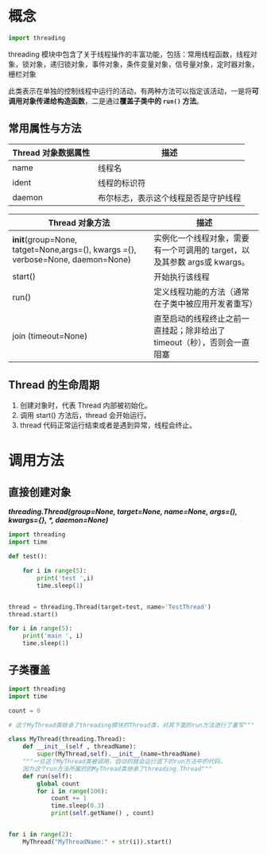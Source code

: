 # 概念

```python
import threading
```

threading 模块中包含了关于线程操作的丰富功能，包括：常用线程函数，线程对象，锁对象，递归锁对象，事件对象，条件变量对象，信号量对象，定时器对象，栅栏对象

此类表示在单独的控制线程中运行的活动，有两种方法可以指定该活动，一是将**可调用对象传递给构造函数**，二是通过**覆盖子类中的 `run()` 方法**。

## 常用属性与方法

| Thread 对象数据属性 | 描述                                 |
| ------------------- | ------------------------------------ |
| name                | 线程名                               |
| ident               | 线程的标识符                         |
| daemon              | 布尔标志，表示这个线程是否是守护线程 |

| Thread 对象方法                                                                  | 描述                                                                      |
| -------------------------------------------------------------------------------- | ------------------------------------------------------------------------- |
| **init**(group=None, tatget=None,args=(), kwargs ={}, verbose=None, daemon=None) | 实例化一个线程对象，需要有一个可调用的 target，以及其参数 args或 kwargs。 |
| start()                                                                          | 开始执行该线程                                                            |
| run()                                                                            | 定义线程功能的方法（通常在子类中被应用开发者重写）                        |
| join (timeout=None)                                                              | 直至启动的线程终止之前一直挂起；除非给出了 timeout（秒），否则会一直阻塞  |

## Thread 的生命周期

1. 创建对象时，代表 Thread 内部被初始化。
2. 调用 start() 方法后，thread 会开始运行。
3. thread 代码正常运行结束或者是遇到异常，线程会终止。

# 调用方法

## 直接创建对象

***threading.Thread(group=None, target=None, name=None, args=(), kwargs={}, \*, daemon=None)***

```python
import threading
import time

def test():

    for i in range(5):
        print('test ',i)
        time.sleep(1)


thread = threading.Thread(target=test, name='TestThread')
thread.start()

for i in range(5):
    print('main ', i)
    time.sleep(1)
```

## 子类覆盖

```python
import threading
import time

count = 0

# 这个MyThread类继承了threading模块的Thread类，对其下面的run方法进行了重写"""

class MyThread(threading.Thread):
    def __init__(self , threadName):
        super(MyThread,self).__init__(name=threadName)
    """一旦这个MyThread类被调用，自动的就会运行底下的run方法中的代码，
    因为这个run方法所属的的MyThread类继承了threading.Thread"""
    def run(self):
        global count
        for i in range(100):
            count += 1
            time.sleep(0.3)
            print(self.getName() , count)


for i in range(2):
    MyThread("MyThreadName:" + str(i)).start()
```